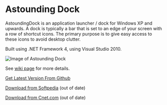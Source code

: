 Astounding Dock
===================

AstoundingDock is an application launcher / dock for Windows XP and upwards. A dock is typically a bar that is set to an edge of your screen with a row of shortcut icons. The primary purpose is to give easy access to these icons to avoid desktop clutter.

Built using .NET Framework 4, using Visual Studio 2010. 

![Image of Astounding Dock](https://github.com/notsonormal/AstoundingDock/blob/master/images/Horizontal%20mode.jpg)

See [wiki page](https://github.com/notsonormal/AstoundingDock/wiki) for more details.

[Get Latest Version From Github](https://github.com/notsonormal/AstoundingDock/blob/master/src/AstoundingDock/Setup/AstoundingDock%201.2.0.0.exe)

[Download from Softpedia](https://www.softpedia.com/get/System/Launchers-Shutdown-Tools/Astounding-Dock.shtml) (out of date)

[Download from Cnet.com](https://download.cnet.com/Astounding-Dock/3000-2344_4-75810702.html) (out of date)


